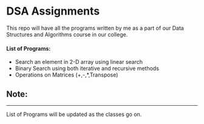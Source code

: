 # **DSA Assignments**

This repo will have all the programs written by me as a part of our Data Structures and Algorithms course in our college.

#### List of Programs:

- Search an element in 2-D array using linear search
- Binary Search using both iterative and recursive methods
- Operations on Matrices (+,-,\*,Transpose)

## Note:

---

List of Programs will be updated as the classes go on.

